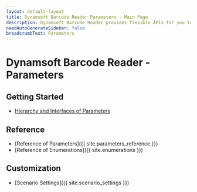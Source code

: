 ```yaml
---
layout: default-layout
title: Dynamsoft Barcode Reader Parameters - Main Page
description: Dynamsoft Barcode Reader provides flexible APIs for you to customize the scanning settings for different usage scenarios. 
needAutoGenerateSidebar: false
breadcrumbText: Parameters
---
```



# Dynamsoft Barcode Reader - Parameters

## Getting Started

- [Hierarchy and Interfaces of Parameters](structure-and-interfaces-of-parameters.md)

## Reference

- [Reference of Parameters]({{ site.parameters_reference }})
- [Reference of Enumerations]({{ site.enumerations }})

## Customization

- [Scenario Settings]({{ site.scenario_settings }})

